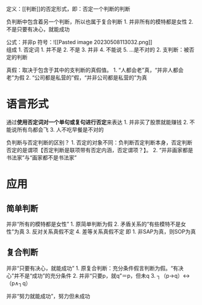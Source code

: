 定义：[[判断]]的否定形式，即：否定一个判断的判断

负判断中包含着另一个判断，所以也属于复合判断
	1. 并非所有的模特都是女性
	2. 不是只要有决心，就能成功

公式：并非p
符号：![[Pasted image 20230508113032.png]]  
组成
	1. 否定词
		1. 并不是
		2. 不是
		3. 并非
		4. 不能说
		5. ...是不对的
	2. 支判断：被否定的判断

真假：取决于包含于其中的支判断的真假值。
	1. “人都会老”真，“并非人都会老”为假
	2. “公司都是私营的”假，“并非公司都是私营的”为真
# 语言形式
通过**使用否定词对一个单句或复句进行否定**来表达
	1. 并非买了股票就能赚钱
	2. 不能说所有鸟都会飞
	3. 人不吃早餐是不对的

负判断与否定判断的区别？
	1. 否定的对象不同：负判断否定判断本身，否定判断否定的是谓项【否定判断是联项带有否定内涵，否定谓项？】。
	2. “并非画家都是书法家”与“画家都不是书法家”
# 应用
## 简单判断
并非“所有的模特都是女性”
	1. 原简单判断为假
	2. 矛盾关系的“有些模特不是女性”为真
	3. 反对关系真假不定
	4. 差等关系真假不定
即
	1. 非SAP为真，则SOP为真

## 复合判断
并非“只要有决心，就能成功”
	1. 原复合判断：充分条件假言判断为假。“有决心”并不是“成功”的充分条件
	2. 并非“只要p，就q”＝p，但未q
	3. ┐（p→q）↔（p∧┐q）

并非“努力就能成功”，努力但未成功